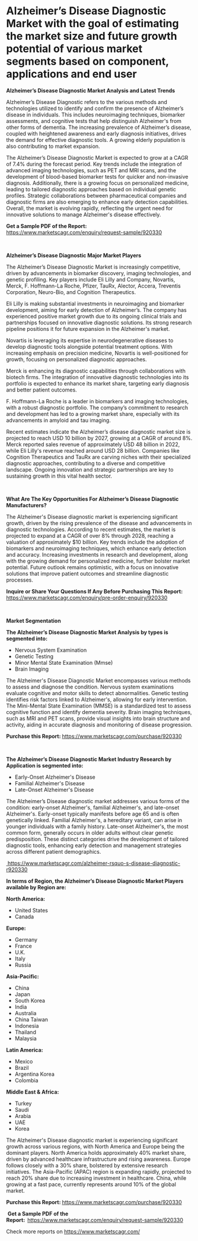 <p><h1>Alzheimer’s Disease Diagnostic Market with the goal of estimating the market size and future growth potential of various market segments based on component, applications and end user</h1></p><p><strong>Alzheimer’s Disease Diagnostic Market Analysis and Latest Trends</strong></p>
<p><p>Alzheimer’s Disease Diagnostic refers to the various methods and technologies utilized to identify and confirm the presence of Alzheimer’s disease in individuals. This includes neuroimaging techniques, biomarker assessments, and cognitive tests that help distinguish Alzheimer's from other forms of dementia. The increasing prevalence of Alzheimer’s disease, coupled with heightened awareness and early diagnosis initiatives, drives the demand for effective diagnostic tools. A growing elderly population is also contributing to market expansion.</p><p>The Alzheimer’s Disease Diagnostic Market is expected to grow at a CAGR of 7.4% during the forecast period. Key trends include the integration of advanced imaging technologies, such as PET and MRI scans, and the development of blood-based biomarker tests for quicker and non-invasive diagnosis. Additionally, there is a growing focus on personalized medicine, leading to tailored diagnostic approaches based on individual genetic profiles. Strategic collaborations between pharmaceutical companies and diagnostic firms are also emerging to enhance early detection capabilities. Overall, the market is evolving rapidly, reflecting the urgent need for innovative solutions to manage Alzheimer's disease effectively.</p></p>
<p><strong>Get a Sample PDF of the Report:&nbsp;</strong> <a href="https://www.marketscagr.com/enquiry/request-sample/920330?utm_campaign=3509&utm_medium=2&utm_source=Github&utm_content=ia&utm_term=21032025&utm_id=alzheimers-disease-diagnostic">https://www.marketscagr.com/enquiry/request-sample/920330</a></p>
<p>&nbsp;</p>
<p><strong>Alzheimer’s Disease Diagnostic Major Market Players</strong></p>
<p><p>The Alzheimer’s Disease Diagnostic Market is increasingly competitive, driven by advancements in biomarker discovery, imaging technologies, and genetic profiling. Key players include Eli Lilly and Company, Novartis, Merck, F. Hoffmann-La Roche, Pfizer, TauRx, Alector, Accera, Treventis Corporation, Neuro-Bio, and Cognition Therapeutics.</p><p>Eli Lilly is making substantial investments in neuroimaging and biomarker development, aiming for early detection of Alzheimer’s. The company has experienced positive market growth due to its ongoing clinical trials and partnerships focused on innovative diagnostic solutions. Its strong research pipeline positions it for future expansion in the Alzheimer's market.</p><p>Novartis is leveraging its expertise in neurodegenerative diseases to develop diagnostic tools alongside potential treatment options. With increasing emphasis on precision medicine, Novartis is well-positioned for growth, focusing on personalized diagnostic approaches.</p><p>Merck is enhancing its diagnostic capabilities through collaborations with biotech firms. The integration of innovative diagnostic technologies into its portfolio is expected to enhance its market share, targeting early diagnosis and better patient outcomes.</p><p>F. Hoffmann-La Roche is a leader in biomarkers and imaging technologies, with a robust diagnostic portfolio. The company’s commitment to research and development has led to a growing market share, especially with its advancements in amyloid and tau imaging.</p><p>Recent estimates indicate the Alzheimer’s disease diagnostic market size is projected to reach USD 10 billion by 2027, growing at a CAGR of around 8%. Merck reported sales revenue of approximately USD 48 billion in 2022, while Eli Lilly's revenue reached around USD 28 billion. Companies like Cognition Therapeutics and TauRx are carving niches with their specialized diagnostic approaches, contributing to a diverse and competitive landscape. Ongoing innovation and strategic partnerships are key to sustaining growth in this vital health sector.</p></p>
<p>&nbsp;</p>
<p><strong>What Are The Key Opportunities For Alzheimer’s Disease Diagnostic Manufacturers?</strong></p>
<p><p>The Alzheimer's Disease diagnostic market is experiencing significant growth, driven by the rising prevalence of the disease and advancements in diagnostic technologies. According to recent estimates, the market is projected to expand at a CAGR of over 8% through 2028, reaching a valuation of approximately $10 billion. Key trends include the adoption of biomarkers and neuroimaging techniques, which enhance early detection and accuracy. Increasing investments in research and development, along with the growing demand for personalized medicine, further bolster market potential. Future outlook remains optimistic, with a focus on innovative solutions that improve patient outcomes and streamline diagnostic processes.</p></p>
<p><strong>Inquire or Share Your Questions If Any Before Purchasing This Report:</strong> <a href="https://www.marketscagr.com/enquiry/pre-order-enquiry/920330?utm_campaign=3509&utm_medium=2&utm_source=Github&utm_content=ia&utm_term=21032025&utm_id=alzheimers-disease-diagnostic">https://www.marketscagr.com/enquiry/pre-order-enquiry/920330</a></p>
<p>&nbsp;</p>
<p><strong>Market Segmentation</strong></p>
<p><strong>The Alzheimer’s Disease Diagnostic Market Analysis by types is segmented into:</strong></p>
<p><ul><li>Nervous System Examination</li><li>Genetic Testing</li><li>Minor Mental State Examination (Mmse)</li><li>Brain Imaging</li></ul></p>
<p><p>The Alzheimer's Disease Diagnostic Market encompasses various methods to assess and diagnose the condition. Nervous system examinations evaluate cognitive and motor skills to detect abnormalities. Genetic testing identifies risk factors linked to Alzheimer's, allowing for early intervention. The Mini-Mental State Examination (MMSE) is a standardized test to assess cognitive function and identify dementia severity. Brain imaging techniques, such as MRI and PET scans, provide visual insights into brain structure and activity, aiding in accurate diagnosis and monitoring of disease progression.</p></p>
<p><strong>Purchase this Report:&nbsp;</strong><a href="https://www.marketscagr.com/purchase/920330?utm_campaign=3509&utm_medium=2&utm_source=Github&utm_content=ia&utm_term=21032025&utm_id=alzheimers-disease-diagnostic">https://www.marketscagr.com/purchase/920330</a></p>
<p>&nbsp;</p>
<p><strong>The Alzheimer’s Disease Diagnostic Market Industry Research by Application is segmented into:</strong></p>
<p><ul><li>Early-Onset Alzheimer's Disease</li><li>Familial Alzheimer's Disease</li><li>Late-Onset Alzheimer's Disease</li></ul></p>
<p><p>The Alzheimer’s Disease diagnostic market addresses various forms of the condition: early-onset Alzheimer's, familial Alzheimer's, and late-onset Alzheimer's. Early-onset typically manifests before age 65 and is often genetically linked. Familial Alzheimer's, a hereditary variant, can arise in younger individuals with a family history. Late-onset Alzheimer's, the most common form, generally occurs in older adults without clear genetic predisposition. These distinct categories drive the development of tailored diagnostic tools, enhancing early detection and management strategies across different patient demographics.</p></p>
<p><a href="https://www.marketscagr.com/alzheimer-rsquo-s-disease-diagnostic-r920330?utm_campaign=3509&utm_medium=2&utm_source=Github&utm_content=ia&utm_term=21032025&utm_id=alzheimers-disease-diagnostic">&nbsp;https://www.marketscagr.com/alzheimer-rsquo-s-disease-diagnostic-r920330</a></p>
<p><strong>In terms of Region, the Alzheimer’s Disease Diagnostic Market Players available by Region are:</strong></p>
<p>
    <p> <strong> North America: </strong>
        <ul>
            <li>United States</li>
            <li>Canada</li>
        </ul>
        </p> 
    <p> <strong> Europe: </strong>
        <ul>
            <li>Germany</li>
            <li>France</li>
            <li>U.K.</li>
            <li>Italy</li>
            <li>Russia</li>
        </ul>
        </p> 
    <p> <strong> Asia-Pacific: </strong>
        <ul>
            <li>China</li>
            <li>Japan</li>
            <li>South Korea</li>
            <li>India</li>
            <li>Australia</li>
            <li>China Taiwan</li>
            <li>Indonesia</li>
            <li>Thailand</li>
            <li>Malaysia</li>
        </ul>
        </p> 
    <p> <strong> Latin America: </strong>
        <ul>
            <li>Mexico</li>
            <li>Brazil</li>
            <li>Argentina Korea</li>
            <li>Colombia</li>
        </ul>
        </p> 
    <p> <strong> Middle East & Africa: </strong>
        <ul>
            <li>Turkey</li>
            <li>Saudi</li>
            <li>Arabia</li>
            <li>UAE</li>
            <li>Korea</li>
        </ul>
    </p>
    </p>
<p><p>The Alzheimer's Disease diagnostic market is experiencing significant growth across various regions, with North America and Europe being the dominant players. North America holds approximately 40% market share, driven by advanced healthcare infrastructure and rising awareness. Europe follows closely with a 30% share, bolstered by extensive research initiatives. The Asia-Pacific (APAC) region is expanding rapidly, projected to reach 20% share due to increasing investment in healthcare. China, while growing at a fast pace, currently represents around 10% of the global market.</p></p>
<p><strong>Purchase this Report: </strong><a href="https://www.marketscagr.com/purchase/920330?utm_campaign=3509&utm_medium=2&utm_source=Github&utm_content=ia&utm_term=21032025&utm_id=alzheimers-disease-diagnostic">https://www.marketscagr.com/purchase/920330</a></p>
<p>&nbsp;<strong>Get a Sample PDF of the Report:&nbsp;&nbsp;</strong><a href="https://www.marketscagr.com/enquiry/request-sample/920330?utm_campaign=3509&utm_medium=2&utm_source=Github&utm_content=ia&utm_term=21032025&utm_id=alzheimers-disease-diagnostic">https://www.marketscagr.com/enquiry/request-sample/920330</a></p>
<p><strong></strong></p>
<p>Check more reports on <a href="https://www.marketscagr.com/?utm_campaign=3509&utm_medium=2&utm_source=Github&utm_content=ia&utm_term=21032025&utm_id=alzheimers-disease-diagnostic">https://www.marketscagr.com/</a></p>